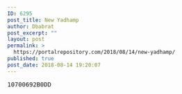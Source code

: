 ```yaml
---
ID: 6295
post_title: New Yadhamp
author: Dbabrat
post_excerpt: ""
layout: post
permalink: >
  https://portalrepository.com/2018/08/14/new-yadhamp/
published: true
post_date: 2018-08-14 19:20:07
---
```

<pre>10700692B0DD</pre>